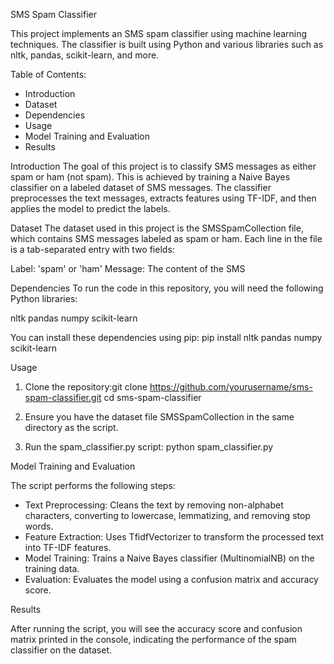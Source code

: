 SMS Spam Classifier

This project implements an SMS spam classifier using machine learning techniques. The classifier is built using Python and various libraries such as nltk, pandas, scikit-learn, and more.

Table of Contents:
- Introduction
- Dataset
- Dependencies
- Usage
- Model Training and Evaluation
- Results


Introduction
The goal of this project is to classify SMS messages as either spam or ham (not spam). This is achieved by training a Naive Bayes classifier on a labeled dataset of SMS messages. The classifier preprocesses the text messages, extracts features using TF-IDF, and then applies the model to predict the labels.


Dataset
The dataset used in this project is the SMSSpamCollection file, which contains SMS messages labeled as spam or ham. Each line in the file is a tab-separated entry with two fields:

Label: 'spam' or 'ham'
Message: The content of the SMS


Dependencies
To run the code in this repository, you will need the following Python libraries:

nltk
pandas
numpy
scikit-learn

You can install these dependencies using pip: pip install nltk pandas numpy scikit-learn

Usage

1. Clone the repository:git clone https://github.com/yourusername/sms-spam-classifier.git
                        cd sms-spam-classifier

2. Ensure you have the dataset file SMSSpamCollection in the same directory as the script.

3. Run the spam_classifier.py script: python spam_classifier.py


Model Training and Evaluation

The script performs the following steps:

- Text Preprocessing: Cleans the text by removing non-alphabet characters, converting to lowercase, lemmatizing, and removing stop words.
- Feature Extraction: Uses TfidfVectorizer to transform the processed text into TF-IDF features.
- Model Training: Trains a Naive Bayes classifier (MultinomialNB) on the training data.
- Evaluation: Evaluates the model using a confusion matrix and accuracy score.


Results

After running the script, you will see the accuracy score and confusion matrix printed in the console, indicating the performance of the spam classifier on the dataset.
